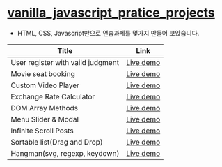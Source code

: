 # [vanilla_javascript_pratice_projects](https://www.udemy.com/course/web-projects-with-vanilla-javascript/)

- HTML, CSS, Javascript만으로 연습과제를 몇가지 만들어 보았습니다.

| Title                             | Link                                                             |
| --------------------------------- | ---------------------------------------------------------------- |
| User register with vaild judgment | <a href='https://codepen.io/kim7720/pen/LYQNbRd'>Live demo</a>   |
| Movie seat booking                | <a href='https://codepen.io/kim7720/pen/OJQNKwE'>Live demo </a>  |
| Custom Video Player               | <a href = 'https://codepen.io/kim7720/pen/ExQWgRe'>Live demo</a> |
| Exchange Rate Calculator          | <a href = 'https://codepen.io/kim7720/pen/bGLWGxZ'>Live demo</a> |
| DOM Array Methods                 | <a href='https://codepen.io/kim7720/pen/abqwwRN'>Live demo</a>   |
| Menu Slider & Modal               | <a href='https://codepen.io/kim7720/pen/jOZwgZO'> Live demo </a> |
| Infinite Scroll Posts             | <a href='https://codepen.io/kim7720/pen/vYdpYjB'> Live demo </a> |
| Sortable list(Drag and Drop)      | <a href='https://codepen.io/kim7720/pen/QWQmNWr'> Live demo </a> |
| Hangman(svg, regexp, keydown)     | <a href='https://codepen.io/kim7720/pen/QWQmzJq'> Live demo </a> |
